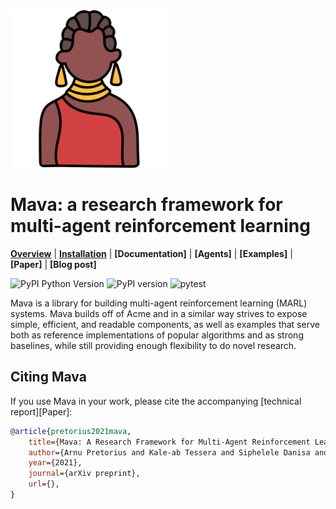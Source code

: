 <img src="docs/logos/mava.png" width="50%">

# Mava: a research framework for multi-agent reinforcement learning

**[Overview](#overview)** | **[Installation](#installation)** |
**[Documentation]** | **[Agents]** | **[Examples]** | **[Paper]** |
**[Blog post]**

![PyPI Python Version](https://img.shields.io/pypi/pyversions/id-mava)
![PyPI version](https://badge.fury.io/py/id-mava.svg)
![pytest](https://github.com/arnupretorius/mava/workflows/pytest/badge.svg)

Mava is a library for building multi-agent reinforcement learning (MARL) systems. Mava builds off of Acme and in a similar way strives to expose simple, efficient, and readable components, as well as examples that serve both as reference implementations of popular algorithms and as strong
baselines, while still providing enough flexibility to do novel research. 
## Citing Mava

If you use Mava in your work, please cite the accompanying
[technical report][Paper]:

```bibtex
@article{pretorius2021mava,
    title={Mava: A Research Framework for Multi-Agent Reinforcement Learning},
    author={Arnu Pretorius and Kale-ab Tessera and Siphelele Danisa and Kevin Eloff and Claude Formanek and St John Grimbly},
    year={2021},
    journal={arXiv preprint},
    url={},
}
```